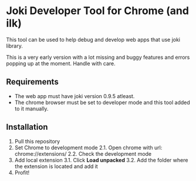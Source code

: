 # Joki Developer Tool for Chrome (and ilk)

This tool can be used to help debug and develop web apps that use joki library.

This is a very early version with a lot missing and buggy features and errors popping up at the moment. Handle with care.

## Requirements

* The web app must have joki version 0.9.5 atleast.
* The chrome browser must be set to developer mode and this tool added to it manually.

## Installation

1. Pull this repository
2. Set Chrome to development mode 
    2.1. Open chrome with url: chrome://extensions/
    2.2. Check the development mode
3. Add local extension
    3.1. Click **Load unpacked**
    3.2. Add the folder where the extension is located and add it
4. Profit!


